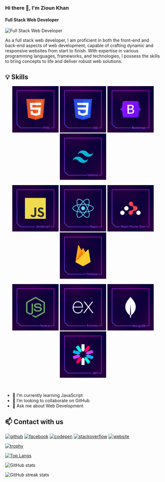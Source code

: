 ### Hi there 👋, I'm Zioun Khan
#### Full Stack Web Developer
![Full Stack Web Developer](https://i.pinimg.com/originals/4c/c0/03/4cc003e1e3b855c7b062b843aea1d9ed.gif)


As a full stack web developer, I am proficient in both the front-end and back-end aspects of web development, capable of crafting dynamic and responsive websites from start to finish. With expertise in various programming languages, frameworks, and technologies, I possess the skills to bring concepts to life and deliver robust web solutions.

## :bulb: Skills

<p align="center">
<img height="150" src="https://raw.githubusercontent.com/ProgrammingHero1/ProgrammingHero1/main/image/HTML.png"/>
<img height="150" src="https://raw.githubusercontent.com/ProgrammingHero1/ProgrammingHero1/main/image/CSS.png"/>
<img height="150" src="https://raw.githubusercontent.com/ProgrammingHero1/ProgrammingHero1/main/image/Bootstrap.png"/>
<img height="150" src="https://raw.githubusercontent.com/ProgrammingHero1/ProgrammingHero1/main/image/Tailwind.png"/>
</p>
<p align="center">
<img height="150" src="https://raw.githubusercontent.com/ProgrammingHero1/ProgrammingHero1/main/image/JavaScript.png"/>
<img height="150" src="https://raw.githubusercontent.com/ProgrammingHero1/ProgrammingHero1/main/image/React.png"/>
<img height="150" src="https://raw.githubusercontent.com/ProgrammingHero1/ProgrammingHero1/main/image/ReactRouterDom.png"/>
<img height="150" src="https://raw.githubusercontent.com/ProgrammingHero1/ProgrammingHero1/main/image/Firebase.png"/>
</p>
<p align="center">
<img height="150" src="https://raw.githubusercontent.com/ProgrammingHero1/ProgrammingHero1/main/image/Nodejs.png"/>
<img height="150" src="https://raw.githubusercontent.com/ProgrammingHero1/ProgrammingHero1/main/image/Express.png"/>
<img height="150" src="https://raw.githubusercontent.com/ProgrammingHero1/ProgrammingHero1/main/image/MongoDB.png"/>
<img height="150" src="https://raw.githubusercontent.com/ProgrammingHero1/ProgrammingHero1/main/image/JWT.png"/>
</p>

<br />

- 🌱 I’m currently learning JavaScript 
- 👯 I’m looking to collaborate on GitHub 
- 💬 Ask me about Web Development 

## :mailbox: Contact with us

[<img src='https://cdn.jsdelivr.net/npm/simple-icons@3.0.1/icons/github.svg' alt='github' height='40'>](https://github.com/zioun)  [<img src='https://cdn.jsdelivr.net/npm/simple-icons@3.0.1/icons/facebook.svg' alt='facebook' height='40'>](https://www.facebook.com/mozioun)  [<img src='https://cdn.jsdelivr.net/npm/simple-icons@3.0.1/icons/codepen.svg' alt='codepen' height='40'>](https://codepen.io/zioun)  [<img src='https://cdn.jsdelivr.net/npm/simple-icons@3.0.1/icons/stackoverflow.svg' alt='stackoverflow' height='40'>](https://stackoverflow.com/users/zioun)  [<img src='https://cdn.jsdelivr.net/npm/simple-icons@3.0.1/icons/icloud.svg' alt='website' height='40'>](https://wsproviders.com/)  

[![trophy](https://github-profile-trophy.vercel.app/?username=zioun)](https://github.com/ryo-ma/github-profile-trophy)

[![Top Langs](https://github-readme-stats.vercel.app/api/top-langs/?username=zioun)](https://github.com/anuraghazra/github-readme-stats)

![GitHub stats](https://github-readme-stats.vercel.app/api?username=zioun&show_icons=true&count_private=true)  

![GitHub streak stats](https://streak-stats.demolab.com/?user=zioun)  

